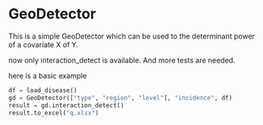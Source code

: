 # GeoDetector

This is a simple GeoDetector which can be used to the determinant
power of a covariate X of Y.

now only interaction_detect is available. And more tests are needed.

here is a basic example
```python
df = load_disease()
gd = GeoDetector(["type", "region", "level"], "incidence", df)
result = gd.interaction_detect()
result.to_excel("q.xlsx")
```

